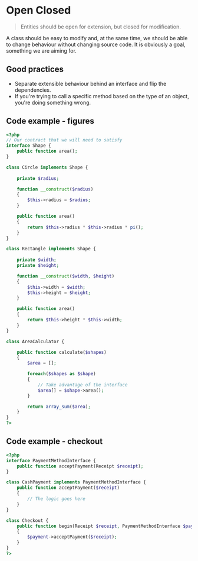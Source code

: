 # Open Closed

> Entities should be open for extension, but closed for modification.

A class should be easy to modify and, at the same time, we should be able to change behaviour without changing source code. It is obviously a goal, something we are aiming for.

## Good practices
- Separate extensible behaviour behind an interface and flip the dependencies.
- If you're trying to call a specific method based on the type of an object, you're doing something wrong.

## Code example - figures
```php
<?php
// Our contract that we will need to satisfy
interface Shape {
	public function area();
}

class Circle implements Shape {
	
	private $radius;

	function __construct($radius)
	{
		$this->radius = $radius;
	}

	public function area()
	{
		return $this->radius * $this->radius * pi();
	}
}

class Rectangle implements Shape {
	
	private $width;
	private $height;

	function __construct($width, $height)
	{
		$this->width = $width;
		$this->height = $height;
	}

	public function area()
	{
		return $this->height * $this->width;
	}
}

class AreaCalculator {

	public function calculate($shapes)
	{
		$area = [];

		foreach($shapes as $shape)
		{
			// Take advantage of the interface
			$area[] = $shape->area();
		}

		return array_sum($area);
	}
}
?>
```
## Code example - checkout
```php
<?php
interface PaymentMethodInterface {
	public function acceptPayment(Receipt $receipt);
}

class CashPayment implements PaymentMethodInterface {
	public function acceptPayment($receipt)
	{
		// The logic goes here
	}
}

class Checkout {
	public function begin(Receipt $receipt, PaymentMethodInterface $payment)
	{
		$payment->acceptPayment($receipt);
	}
}
?>
```